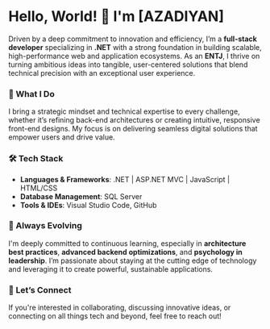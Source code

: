# Hello, World! 👋 I'm [AZADIYAN]

Driven by a deep commitment to innovation and efficiency, I’m a **full-stack developer** specializing in **.NET** with a strong foundation in building scalable, high-performance web and application ecosystems. As an **ENTJ**, I thrive on turning ambitious ideas into tangible, user-centered solutions that blend technical precision with an exceptional user experience.

### 🚀 What I Do
I bring a strategic mindset and technical expertise to every challenge, whether it’s refining back-end architectures or creating intuitive, responsive front-end designs. My focus is on delivering seamless digital solutions that empower users and drive value.

### 🛠️ Tech Stack
- **Languages & Frameworks**: .NET | ASP.NET MVC | JavaScript | HTML/CSS
- **Database Management**: SQL Server
- **Tools & IDEs**: Visual Studio Code, GitHub

### 🌱 Always Evolving
I'm deeply committed to continuous learning, especially in **architecture best practices**, **advanced backend optimizations**, and **psychology in leadership**. I’m passionate about staying at the cutting edge of technology and leveraging it to create powerful, sustainable applications.

### 🎯 Let’s Connect
If you're interested in collaborating, discussing innovative ideas, or connecting on all things tech and beyond, feel free to reach out!


